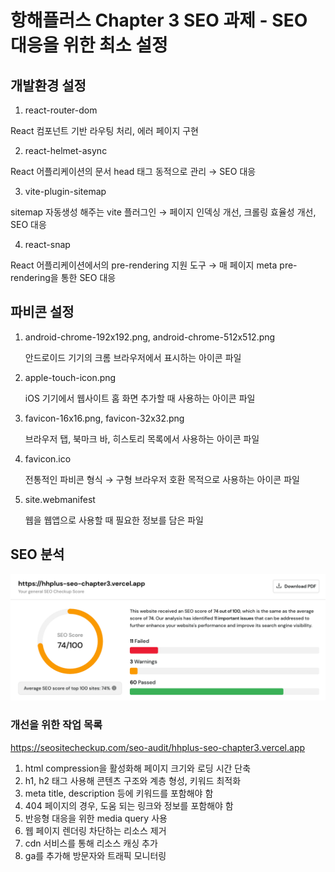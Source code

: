 # 항해플러스 Chapter 3 SEO 과제 - SEO 대응을 위한 최소 설정

## 개발환경 설정

1. react-router-dom

React 컴포넌트 기반 라우팅 처리, 에러 페이지 구현

2. react-helmet-async

React 어플리케이션의 문서 head 태그 동적으로 관리 → SEO 대응

3. vite-plugin-sitemap

sitemap 자동생성 해주는 vite 플러그인 → 페이지 인덱싱 개선, 크롤링 효율성 개선, SEO 대응

4. react-snap

React 어플리케이션에서의 pre-rendering 지원 도구 → 매 페이지 meta pre-rendering을 통한 SEO 대응

## 파비콘 설정

1. android-chrome-192x192.png, android-chrome-512x512.png

   안드로이드 기기의 크롬 브라우저에서 표시하는 아이콘 파일

2. apple-touch-icon.png

   iOS 기기에서 웹사이트 홈 화면 추가할 때 사용하는 아이콘 파일

3. favicon-16x16.png, favicon-32x32.png

   브라우저 탭, 북마크 바, 히스토리 목록에서 사용하는 아이콘 파일

4. favicon.ico

   전통적인 파비콘 형식 → 구형 브라우저 호환 목적으로 사용하는 아이콘 파일

5. site.webmanifest

   웹을 웹앱으로 사용할 때 필요한 정보를 담은 파일

## SEO 분석

![alt text](/docs/image.png)

### 개선을 위한 작업 목록

https://seositecheckup.com/seo-audit/hhplus-seo-chapter3.vercel.app

1. html compression을 활성화해 페이지 크기와 로딩 시간 단축
2. h1, h2 태그 사용해 콘텐츠 구조와 계층 형성, 키워드 최적화
3. meta title, description 등에 키워드를 포함해야 함
4. 404 페이지의 경우, 도움 되는 링크와 정보를 포함해야 함
5. 반응형 대응을 위한 media query 사용
6. 웹 페이지 렌더링 차단하는 리소스 제거
7. cdn 서비스를 통해 리소스 캐싱 추가
8. ga를 추가해 방문자와 트래픽 모니터링
